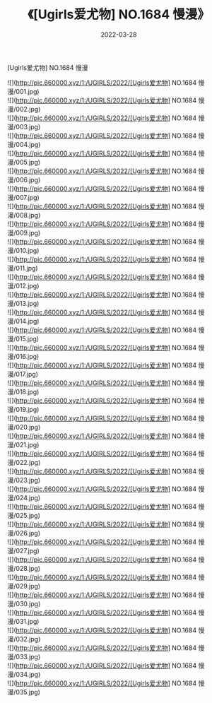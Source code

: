 ﻿---
layout: post
title:  《[Ugirls爱尤物] NO.1684 慢漫》
date:   2022-03-28
img: http://pic.660000.xyz/1:/UGIRLS/2022/[Ugirls爱尤物] NO.1684 慢漫/000.jpg
categories: [美女, 清纯, 唯美]
---

[Ugirls爱尤物] NO.1684 慢漫

 ![](http://pic.660000.xyz/1:/UGIRLS/2022/[Ugirls爱尤物] NO.1684 慢漫/001.jpg) <br>![](http://pic.660000.xyz/1:/UGIRLS/2022/[Ugirls爱尤物] NO.1684 慢漫/002.jpg) <br>![](http://pic.660000.xyz/1:/UGIRLS/2022/[Ugirls爱尤物] NO.1684 慢漫/003.jpg) <br>![](http://pic.660000.xyz/1:/UGIRLS/2022/[Ugirls爱尤物] NO.1684 慢漫/004.jpg) <br>![](http://pic.660000.xyz/1:/UGIRLS/2022/[Ugirls爱尤物] NO.1684 慢漫/005.jpg) <br>![](http://pic.660000.xyz/1:/UGIRLS/2022/[Ugirls爱尤物] NO.1684 慢漫/006.jpg) <br>![](http://pic.660000.xyz/1:/UGIRLS/2022/[Ugirls爱尤物] NO.1684 慢漫/007.jpg) <br>![](http://pic.660000.xyz/1:/UGIRLS/2022/[Ugirls爱尤物] NO.1684 慢漫/008.jpg) <br>![](http://pic.660000.xyz/1:/UGIRLS/2022/[Ugirls爱尤物] NO.1684 慢漫/009.jpg) <br>![](http://pic.660000.xyz/1:/UGIRLS/2022/[Ugirls爱尤物] NO.1684 慢漫/010.jpg) <br>![](http://pic.660000.xyz/1:/UGIRLS/2022/[Ugirls爱尤物] NO.1684 慢漫/011.jpg) <br>![](http://pic.660000.xyz/1:/UGIRLS/2022/[Ugirls爱尤物] NO.1684 慢漫/012.jpg) <br>![](http://pic.660000.xyz/1:/UGIRLS/2022/[Ugirls爱尤物] NO.1684 慢漫/013.jpg) <br>![](http://pic.660000.xyz/1:/UGIRLS/2022/[Ugirls爱尤物] NO.1684 慢漫/014.jpg) <br>![](http://pic.660000.xyz/1:/UGIRLS/2022/[Ugirls爱尤物] NO.1684 慢漫/015.jpg) <br>![](http://pic.660000.xyz/1:/UGIRLS/2022/[Ugirls爱尤物] NO.1684 慢漫/016.jpg) <br>![](http://pic.660000.xyz/1:/UGIRLS/2022/[Ugirls爱尤物] NO.1684 慢漫/017.jpg) <br>![](http://pic.660000.xyz/1:/UGIRLS/2022/[Ugirls爱尤物] NO.1684 慢漫/018.jpg) <br>![](http://pic.660000.xyz/1:/UGIRLS/2022/[Ugirls爱尤物] NO.1684 慢漫/019.jpg) <br>![](http://pic.660000.xyz/1:/UGIRLS/2022/[Ugirls爱尤物] NO.1684 慢漫/020.jpg) <br>![](http://pic.660000.xyz/1:/UGIRLS/2022/[Ugirls爱尤物] NO.1684 慢漫/021.jpg) <br>![](http://pic.660000.xyz/1:/UGIRLS/2022/[Ugirls爱尤物] NO.1684 慢漫/022.jpg) <br>![](http://pic.660000.xyz/1:/UGIRLS/2022/[Ugirls爱尤物] NO.1684 慢漫/023.jpg) <br>![](http://pic.660000.xyz/1:/UGIRLS/2022/[Ugirls爱尤物] NO.1684 慢漫/024.jpg) <br>![](http://pic.660000.xyz/1:/UGIRLS/2022/[Ugirls爱尤物] NO.1684 慢漫/025.jpg) <br>![](http://pic.660000.xyz/1:/UGIRLS/2022/[Ugirls爱尤物] NO.1684 慢漫/026.jpg) <br>![](http://pic.660000.xyz/1:/UGIRLS/2022/[Ugirls爱尤物] NO.1684 慢漫/027.jpg) <br>![](http://pic.660000.xyz/1:/UGIRLS/2022/[Ugirls爱尤物] NO.1684 慢漫/028.jpg) <br>![](http://pic.660000.xyz/1:/UGIRLS/2022/[Ugirls爱尤物] NO.1684 慢漫/029.jpg) <br>![](http://pic.660000.xyz/1:/UGIRLS/2022/[Ugirls爱尤物] NO.1684 慢漫/030.jpg) <br>![](http://pic.660000.xyz/1:/UGIRLS/2022/[Ugirls爱尤物] NO.1684 慢漫/031.jpg) <br>![](http://pic.660000.xyz/1:/UGIRLS/2022/[Ugirls爱尤物] NO.1684 慢漫/032.jpg) <br>![](http://pic.660000.xyz/1:/UGIRLS/2022/[Ugirls爱尤物] NO.1684 慢漫/033.jpg) <br>![](http://pic.660000.xyz/1:/UGIRLS/2022/[Ugirls爱尤物] NO.1684 慢漫/034.jpg) <br>![](http://pic.660000.xyz/1:/UGIRLS/2022/[Ugirls爱尤物] NO.1684 慢漫/035.jpg) <br>
